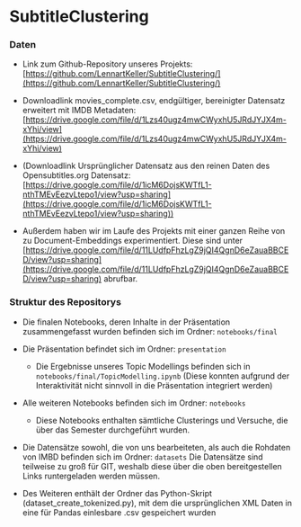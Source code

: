 # SubtitleClustering

### Daten

* Link zum Github-Repository unseres Projekts: [https://github.com/LennartKeller/SubtitleClustering/](https://github.com/LennartKeller/SubtitleClustering/)

* Downloadlink movies_complete.csv, endgültiger, bereinigter Datensatz erweitert mit IMDB Metadaten: [https://drive.google.com/file/d/1Lzs40ugz4mwCWyxhU5JRdJYJX4m-xYhi/view](https://drive.google.com/file/d/1Lzs40ugz4mwCWyxhU5JRdJYJX4m-xYhi/view)


* (Downloadlink Ursprünglicher Datensatz aus den reinen Daten des Opensubtitles.org Datensatz: [https://drive.google.com/file/d/1icM6DojsKWTfL1-nthTMEvEezvLtepo1/view?usp=sharing](https://drive.google.com/file/d/1icM6DojsKWTfL1-nthTMEvEezvLtepo1/view?usp=sharing))

* Außerdem haben wir im Laufe des Projekts mit einer ganzen Reihe von zu Document-Embeddings experimentiert. Diese sind unter [https://drive.google.com/file/d/11LUdfpFhzLgZ9jQI4QgnD6eZauaBBCED/view?usp=sharing](https://drive.google.com/file/d/11LUdfpFhzLgZ9jQI4QgnD6eZauaBBCED/view?usp=sharing) abrufbar.

### Struktur des Repositorys

* Die finalen Notebooks, deren Inhalte in der Präsentation zusammengefasst wurden befinden sich im Ordner: ```notebooks/final```

* Die Präsentation befindet sich im Ordner: ```presentation```
  * Die Ergebnisse unseres Topic Modellings befinden sich in ```notebooks/final/TopicModelling.ipynb``` (Diese konnten aufgrund der Interaktivität nicht sinnvoll in die Präsentation integriert werden)

* Alle weiteren Notebooks befinden sich im Ordner: ```notebooks```
  * Diese Notebooks enthalten sämtliche Clusterings und Versuche, die über das Semester durchgeführt wurden.

* Die Datensätze sowohl, die von uns bearbeiteten, als auch die Rohdaten von IMBD befinden sich im Ordner: ```datasets```
Die Datensätze sind teilweise zu groß für GIT, weshalb diese über die oben bereitgestellen Links runtergeladen werden müssen.

* Des Weiteren enthält der Ordner das Python-Skript (dataset_create_tokenized.py), mit dem die ursprünglichen XML Daten in eine für Pandas einlesbare .csv gespeichert wurden
